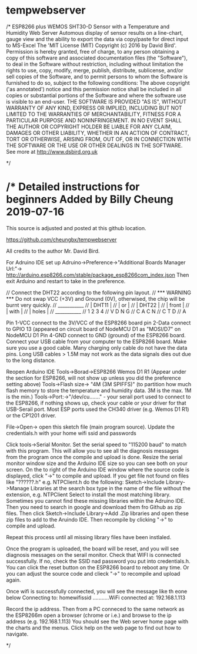 # tempwebserver
/* ESP8266 plus WEMOS SHT30-D Sensor with a Temperature and Humidity Web Server
 Automous display of sensor results on a line-chart, gauge view and the ability to export the data via copy/paste for direct input to MS-Excel
 The 'MIT License (MIT) Copyright (c) 2016 by David Bird'. Permission is hereby granted, free of charge, to any person obtaining a copy of this software and associated
 documentation files (the "Software"), to deal in the Software without restriction, including without limitation the rights to use, copy, modify, merge, publish, 
 distribute, sublicense, and/or sell copies of the Software, and to permit persons to whom the Software is furnished to do so, subject to the
 following conditions: 
   The above copyright ('as annotated') notice and this permission notice shall be included in all copies or substantial portions of the Software and where the
   software use is visible to an end-user.
   THE SOFTWARE IS PROVIDED "AS IS", WITHOUT WARRANTY OF ANY KIND, EXPRESS OR IMPLIED, INCLUDING BUT NOT LIMITED TO THE WARRANTIES OF MERCHANTABILITY,
   FITNESS FOR A PARTICULAR PURPOSE AND NONINFRINGEMENT. IN NO EVENT SHALL THE AUTHOR OR COPYRIGHT HOLDER BE LIABLE FOR ANY CLAIM, DAMAGES OR OTHER 
   LIABILITY, WHETHER IN AN ACTION OF CONTRACT, TORT OR OTHERWISE, ARISING FROM, OUT OF, OR IN CONNECTION WITH THE SOFTWARE OR THE USE OR OTHER DEALINGS IN THE SOFTWARE.
See more at http://www.dsbird.org.uk

*/

/*
 Detailed instructions for beginners Added by Billy Cheung 2019-07-16
======================================================================
This source is adjusted and posted at this github location.

https://github.com/cheungbx/tempwebserver

All credits to the author Mr. David Bird.

For Adruino IDE set up
Adruino->Preference->"Additional Boards Manager Url:"-> http://arduino.esp8266.com/stable/package_esp8266com_index.json
Then exit Arduino and restart to take in the preference.


//    Connect the DHT22  according to the following pin layout.
//    *** WARNING *** Do not swap VCC (+3V) and Ground (0V), otherwised, the chip will be burnt very quickly.
//    ___________
//    |  DHT11  |
//    |    or   |
//    |  DHT22  |
//    |  front  |
//    |  with   |
//    |  holes  |
//    ___________
//      1 2 3 4
//      V D N G
//      C A C N
//      C T   D
//        A

Pin 1-VCC connect to the 3V/VCC of the ESP8266 board
pin 2-Data connect to GPIO 13 (appeared on circuit board of NodeMCU D1 as "MOSI/D7" on NodeMCU D1
Pin 4-GND connect to GND (ground) of the ESP8266 board.
Connect your USB cable from your computer to the ESP8266 board. Make sure you use a good cable. 
Many charging only cable do not have the data pins. 
Long USB cables > 1.5M  may  not work as the data signals dies out due to the long distance.



Reopen Arduino IDE
Tools->Borad->ESP8266 Wemos D1 R1  (Appear under the section for ESP8266, will not show up unless you did the preference setting above)
Tools->Flash size-> "4M (3M SPIFFS)"  (to partition how much flash memory to store the temperature and humidity data. 3M is the max. 1M is the min.)
Tools->Port:->"/dev/cu......."  - your serail port used to connect to the ESP8266, if nothing shows up, check your cable or your driver for that USB-Serail port.
                                  Most ESP ports used the CH340 driver (e.g. Wemos D1 R1) or the CP1201 driver.

File->Open-> open this sketch file (main program source).
Update the credentials.h with your home wifi ssid and passwords

Click tools->Serial Monitor. Set the serial speed to "115200 baud" to  match with this program.
This will allow you to see all the diagnosis messages from the program once the compile and upload is done.
Resize the serial monitor window size and the Arduino IDE size so you can see both on your screen.
On the to right of the Arduino IDE window where the source code is displayed, click "->" to compile and upload.
If you get file not found on files like "??????.h" e.g. NTPClient.h do the following:
Sketch->Include Library->Manage Libraries
at the search box type in the name of the file without the extension, e.g. NTPClient
Select to install the most matching library.
Sometimes you cannot find these missing libraries within the Adruino IDE.
Then you need to search in google and download them fro Github as zip files.
Then click Sketch->Include Library->Add .Zip libraries   and open these zip files to add to the Aruindo IDE.
Then recompile by clicking "->" to compile and upload.

Repeat this process until all missing library files have been instlaled.

Once the program is uploaded, the board will be reset, and you will see diagnosis messages on the serail monitor.
Check that WIFI is connected successfully. If no, check the SSID nad password you put into credentials.h.
You can click the reset button on the ESP8266 board to reboot any time.
Or you can adjust the source code and clieck "->" to recompile and upload again.

Once wifi is successfully connected, you will see the message like th eone below
Connecting to: homewifissid
...........WiFi connected at: 192.168.1.113

Record the ip address.
Then from a PC conneced to the same network as the ESP8266m  open a browser (chrome or i.e.) and browse to the ip address (e.g. 192.168.1.113)
You should see the Web server home page with the charts and the menus.
Click help on the web page to find out how to navigate.


*/
